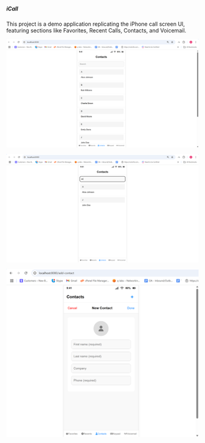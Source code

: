 <h5><b>iCall</b></h5>

<p>This project is a demo application replicating the iPhone call screen UI, featuring sections like Favorites, Recent Calls, Contacts, and Voicemail.</p>

![alt text](image.png)

![alt text](image-1.png)

![alt text](image-2.png)